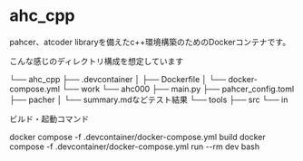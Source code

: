 # ahc_cpp
pahcer、atcoder libraryを備えたc++環境構築のためのDockerコンテナです。

こんな感じのディレクトリ構成を想定しています

└── ahc_cpp
    ├── .devcontainer
    │   ├── Dockerfile
    │   └── docker-compose.yml
    └── work
        └── ahc000
            ├── main.py
            ├── pahcer_config.toml
            ├── pacher
            │   └── summary.mdなどテスト結果
            └── tools
                ├── src
                └── in


ビルド・起動コマンド

docker compose -f .devcontainer/docker-compose.yml build
docker compose -f .devcontainer/docker-compose.yml run --rm dev bash